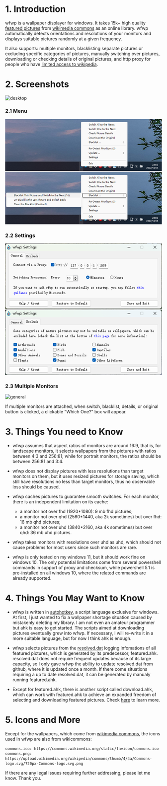 # 1. Introduction

wfwp is a wallpaper displayer for windows. It takes 15k+ high quality [featured pictures](https://commons.wikimedia.org/wiki/Commons:Featured_pictures) from [wikimedia commons](https://commons.wikimedia.org/wiki/Main_Page) as an online library. wfwp automatically detects orientations and resolutions of your monitors and displays suitable pictures randomly at a given frequency.

It also supports: multiple monitors, blacklisting separate pictures or excluding specific categories of pictures, manually switching over pictures, downloading or checking details of original pictures, and http proxy for people who have [limited access to wikipedia](https://en.wikipedia.org/wiki/Censorship_of_Wikipedia).

# 2. Screenshots

![desktop](/screenshots/1.png)

### 2.1 Menu

![menu](/screenshots/2.png)![blacklist](/screenshots/3.png)

### 2.2 Settings

![general](/screenshots/4.png)![exclude](/screenshots/5.png)

### 2.3 Multiple Monitors

![general](/screenshots/6.png)

If multiple monitors are attached, when switch, blacklist, details, or original button is clicked, a clickable "Which One?" box will appear.

# 3. Things You need to Know

- wfwp assumes that aspect ratios of monitors are around 16:9, that is, for landscape monitors, it selects wallpapers from the pictures with ratios between 4:3 and 256:81; while for portrait monitors, the ratios should be between 256:81 and 3:4.

- wfwp does not display pictures with less resolutions than target monitors on them, but it uses resized pictures for storage saving, which still have resolutions no less than target monitors, thus no observable loss should be caused.

- wfwp caches pictures to guarantee smooth switches. For each monitor, there is an independent limitation on its cache:
  - a monitor not over fhd (1920*1080): 9 mb fhd pictures;
  - a monitor not over qhd (2560*1440, aka 2k sometimes) but over fhd: 16 mb qhd pictures;
  - a monitor not over uhd (3840*2160, aka 4k sometimes) but over qhd: 36 mb uhd pictures.

- wfwp takes monitors with resolutions over uhd as uhd, which should not cause problems for most users since such monitors are rare.

- wfwp is only tested on my windows 11, but it should work fine on windows 10. The only potential limitations come from several powershell commands in support of proxy and checksum, while powershell 5.1 is pre-installed on all windows 10, where the related commands are already supported.

# 4. Things You May Want to Know

- wfwp is written in [autohotkey](https://www.autohotkey.com/), a script language exclusive for windows. At first, I just wanted to fix a wallpaper shortage situation caused by mistakenly deleting my library. I am not even an amateur programmer but ahk is easy to get started. The scripts aimed at downloading pictures eventually grew into wfwp. If necessary, I will re-write it in a more suitable language, but for now I think ahk is enough.

- wfwp selects pictures from the [resolved.dat](https://raw.githubusercontent.com/fjn308/wfwp/main/upload/resolved.dat) logging infomations of all featured pictures, which is generated by its predecessor, featured.ahk. resolved.dat does not require frequent updates because of its large capacity, so I only gave wfwp the ability to update resolved.dat from github, where it is updated once a month. If there come situations requiring a up to date resolved.dat, it can be generated by manualy running featured.ahk.

- Except for featured.ahk, there is another script called download.ahk, which can work with featured.ahk to achieve an expanded freedom of selecting and downloading featured pictures. Check [here](https://github.com/fjn308/wfwp/tree/main/scripts) to learn more.

# 5. Icons and More

Except for the wallpapers, which come from [wikimedia commons](https://commons.wikimedia.org/wiki/Main_Page), the icons used in wfwp are also from wikicommons:

```
commons.ico: https://commons.wikimedia.org/static/favicon/commons.ico
commons.png: https://upload.wikimedia.org/wikipedia/commons/thumb/4/4a/Commons-logo.svg/720px-Commons-logo.svg.png
```

If there are any legal issues requiring further addressing, please let me know. Thank you.
